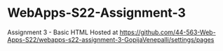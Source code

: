 # WebApps-S22-Assignment-3
Assignment 3 - Basic HTML
Hosted at https://github.com/44-563-Web-Apps-S22/webapps-s22-assignment-3-GopijaVenepalli/settings/pages
